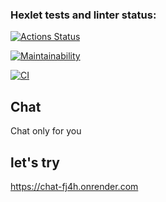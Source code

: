 ### Hexlet tests and linter status:

[![Actions Status](https://github.com/cloudfiy/frontend-project-12/actions/workflows/hexlet-check.yml/badge.svg)](https://github.com/cloudfiy/frontend-project-12/actions)

[![Maintainability](https://api.codeclimate.com/v1/badges/9ba641214ee6aa71d6ac/maintainability)](https://codeclimate.com/github/cloudfiy/frontend-project-12/maintainability)

[![CI](https://github.com/cloudfiy/frontend-project-12/actions/workflows/ci.yaml/badge.svg)](https://github.com/cloudfiy/frontend-project-12/actions/workflows/ci.yaml)

## Chat

Chat only for you

## let's try

https://chat-fj4h.onrender.com
